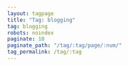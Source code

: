 ```yaml
---
layout: tagpage
title: "Tag: blogging"
tag: blogging
robots: noindex
paginate: 10
paginate_path: "/tag/:tag/page/:num/"
tag_permalink: /tag/:tag
---
```

